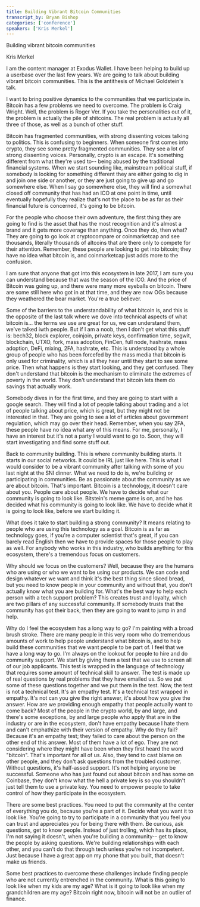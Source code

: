 ```yaml
---
title: Building Vibrant Bitcoin Communities
transcript_by: Bryan Bishop
categories: ['conference']
speakers: ['Kris Merkel']
---
```


Building vibrant bitcoin communities

Kris Merkel

I am the content manager at Exodus Wallet. I have been helping to build up a userbase over the last few years. We are going to talk about building vibrant bitcoin communities. This is the antithesis of Michael Goldstein's talk.

I want to bring positive dynamics to the communities that we participate in. Bitcoin has a few problems we need to overcome. The problem is Craig Wright. Well, the problem is Roger Ver. If you take the personalities out of it, the problem is actually the pile of shitcoins. The real problem is actually all three of those, as well as a bunch of other stuff.

Bitcoin has fragmented communities, with strong dissenting voices talking to politics. This is confusing to beginners. When someone first comes into crypto, they see some pretty fragmented communities. They see a lot of strong dissenting voices. Personally, crypto is an escape. It's something different from what they're used to-- being abused by the traditional financial systems. When we start sounding like, mainstream political stuff, if somebody is looking for something different they are either going to dig in and join one side or another, or they are just going to give up and go somewhere else. When I say go somewhere else, they will find a somewhat closed off community that has had an ICO at one point in time, until eventually hopefully they realize that's not the place to be as far as their financial future is concerned, it's going to be bitcoin.

For the people who choose their own adventure, the first thing they are going to find is the asset that has the most recognition and it's almost a brand and it gets more coverage than anything. Once they do, then what? They are going to go look at cryptocompare or coinmarketcap and see thousands, literally thousands of altcoins that are there only to compete for their attention. Remember, these people are looking to get into bitcoin; they have no idea what bitcoin is, and coinmarketcap just adds more to the confusion.

I am sure that anyone that got into this ecosystem in late 2017, I am sure you can understand because that was the season of the ICO. And the price of Bitcoin was going up, and there were many more eyeballs on bitcoin. There are some still here who got in at that time, and they are now OGs because they weathered the bear market. You're a true believer.

Some of the barriers to the understandability of what bitcoin is, and this is the opposite of the last talk where we dove into technical aspects of what bitcoin is... the terms we use are great for us, we can understand them, we've talked iwth people. But if I am a noob, then I don't get what this stuff is: bech32, block explorer, coinjoin, private keys, confirmation time, segwit, blockchain, UTXO, fork, mass adoption, FinCen, full node, hashrate, mass adoption, DeFi, mixing, 2FA, hashrate, etc. This is understood by a whole group of people who has been forcefed by the mass media that bitcoin is only used for criminality, which is all they hear until they start to see some price. Then what happens is they start looking, and they get confused. They don't understand that bitcoin is the mechanism to eliminate the extremes of poverty in the world. They don't understand that bitcoin lets them do savings that actually work.

Somebody dives in for the first time, and they are going to start with a google search. They will find a lot of people talking about trading and a lot of people talking about price, which is great, but they might not be interested in that. They are going to see a lot of articles about government regulation, which may go over their head. Remember, when you say 2FA, these people have no idea what any of this means. For me, personally, I have an interest but it's not a party I would want to go to. Soon, they will start investigating and find some stuff out.

Back to community building. This is where community building starts. It starts in our social networks. It could be IRL just like here. This is what I would consider to be a vibrant community after talking with some of you last night at the SNI dinner. What we need to do is, we're building or participating in communities. Be as passionate about the community as we are about bitcoin. That's important. Bitcoin is a technology, it doesn't care about you. People care about people. We have to decide what our community is going to look like. Bitstein's meme game is on, and he has decided what his community is going to look like. We have to decide what it is going to look like, before we start building it.

What does it take to start building a strong community? It means relating to people who are using this technology as a goal. Bitcoin is as far as technology goes, if you're a computer scientist that's great, if you can barely read English then we have to provide spaces for those people to play as well. For anybody who works in this industry, who builds anything for this ecosystem, there's a tremendous focus on customers.

Why should we focus on the customers? Well, because they are the humans who are using or who we want to be using our products. We can code and design whatever we want and think it's the best thing since sliced bread, but you need to know people in your community and without that, you don't actually know what you are building for. What's the best way to help each person with a tech support problem? This creates trust and loyalty, which are two pillars of any successful community. If somebody trusts that the community has got their back, then they are going to want to jump in and help.

Why do I feel the ecosystem has a long way to go? I'm painting with a broad brush stroke. There are many people in this very room who do tremendous amounts of work to help people understand what bitcoin is, and to help build these communities that we want people to be part of. I feel that we have a long way to go. I'm always on the lookout for people to hire and do community support. We start by giving them a test that we use to screen all of our job applicants. This test is wrapped in the language of technology that requires some amount of technical skill to answer. The test is made up of real questions by real problems that they have emailed us. So we put some of these questions together and we put them in the test. Now, the test is not a technical test. It's an empathy test. It's a technical test wrapped in empathy. It's not can you give the right answer, it's about how you give the answer. How are we providing enough empathy that people actually want to come back? Most of the people in the crypto world, by and large, and there's some exceptions, by and large people who apply that are in the industry or are in the ecosystem, don't have empathy because I hate them and can't emphathize with their version of empathy. Why do they fail? Because it's an empathy test; they failed to care about the person on the other end of this answer. Most of them have a lot of ego. They are not considering where they might have been when they first heard the word "bitcoin". That's important for all of us. Also, they tend to cast blame on other people, and they don't ask questions from the troubled customer. Without questions, it's half-assed support. It's not helping anyone be successful. Someone who has just found out about bitcoin and has some on Coinbase, they don't know what the hell a private key is so you shouldn't just tell them to use a private key. You need to empower people to take control of how they participate in the ecosystem.

There are some best practices. You need to put the community at the center of everything you do, because you're a part of it. Decide what you want it to look like. You're going to try to participate in a community that you feel you can trust and appreciates you for being there with them. Be curious, ask questions, get to know people.  Instead of just trolling, which has its place, I'm not saying it doesn't, when you're building a community-- get to know the people by asking questions. We're building relationships with each other, and you can't do that through tech unless you're not incompetent. Just because I have a great app on my phone that you built, that doesn't make us friends.

Some best practices to overcome these challenges include finding people who are not currently entrenched in the community. What is this going to look like when my kids are my age? What is it going to look like when my grandchildren are my age? Bitcoin right now, bitcoin will not be an outlier of finance.


